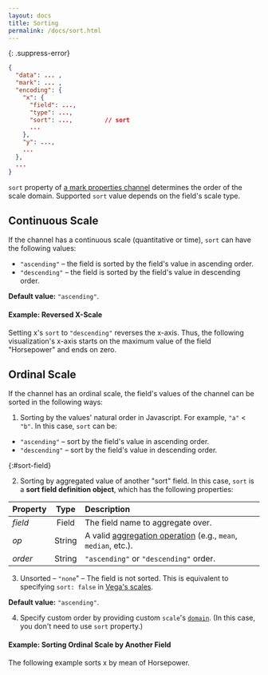 ```yaml
---
layout: docs
title: Sorting
permalink: /docs/sort.html
---
```


{: .suppress-error}
```json
{
  "data": ... ,
  "mark": ... ,
  "encoding": {
    "x": {
      "field": ...,
      "type": ...,
      "sort": ...,         // sort
      ...
    },
    "y": ...,
    ...
  },
  ...
}
```

`sort` property of [a mark properties channel](encoding.html#mark-props) determines the order of the scale domain. Supported `sort` value depends on the field's scale type.

## Continuous Scale

If the channel has a continuous scale (quantitative or time), `sort` can have the following values:
- `"ascending"` –  the field is sorted by the field's value in ascending order.
- `"descending"` –  the field is sorted by the field's value in descending order.

<span class="note-line">__Default value:__ `"ascending"`.</span>


#### Example: Reversed X-Scale

Setting x's `sort` to `"descending"` reverses the x-axis. Thus, the following visualization's x-axis starts on the maximum value of the field "Horsepower" and ends on zero.

<div class="vl-example" data-name="tick_sort"></div>


## Ordinal Scale

If the channel has an ordinal scale, the field's values of the channel can be sorted in the following ways:

1) Sorting by the values' natural order in Javascript. For example, `"a"` < `"b"`. In this case, `sort` can be:

- `"ascending"` –  sort by the field's value in ascending order.
- `"descending"` –  sort by the field's value in descending order.

{:#sort-field}

2) Sorting by aggregated value of another "sort" field. In this case, `sort` is a __sort field definition object__, which has the following properties:

| Property      | Type          | Description    |
| :------------ |:-------------:| :------------- |
| _field_       | Field         | The field name to aggregate over.|
| _op_          | String        | A valid [aggregation operation](#aggregate) (e.g., `mean`, `median`, etc.).|
| _order_       | String        | `"ascending"` or `"descending"` order. |

<!-- TODO:
support manually specify sort order
example: sorting color mapping
 -->

3) Unsorted – `"none`" – The field is not sorted. This is equivalent to specifying `sort: false` in [Vega's scales](https://github.com/vega/vega/wiki/Scales).

<span class="note-line">__Default value:__ `"ascending"`.</span>

4) Specify custom order by providing custom `scale`'s [`domain`](scale.html#domain).  (In this case, you don't need to use `sort` property.)

#### Example: Sorting Ordinal Scale by Another Field

The following example sorts x by mean of Horsepower.

<div class="vl-example" data-name="histogram_sort_mean"></div>

<!-- TODO

## Sorting Layer and Stack Order
## Sorting Line's Path
-->
